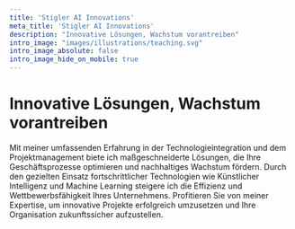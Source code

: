 ```yaml
---
title: 'Stigler AI Innovations'
meta_title: 'Stigler AI Innovations'
description: "Innovative Lösungen, Wachstum vorantreiben"
intro_image: "images/illustrations/teaching.svg"
intro_image_absolute: false
intro_image_hide_on_mobile: true
---
```


# Innovative Lösungen, Wachstum vorantreiben

Mit meiner umfassenden Erfahrung in der Technologieintegration und dem Projektmanagement biete ich maßgeschneiderte Lösungen, die Ihre Geschäftsprozesse optimieren und nachhaltiges Wachstum fördern. Durch den gezielten Einsatz fortschrittlicher Technologien wie Künstlicher Intelligenz und Machine Learning steigere ich die Effizienz und Wettbewerbsfähigkeit Ihres Unternehmens. Profitieren Sie von meiner Expertise, um innovative Projekte erfolgreich umzusetzen und Ihre Organisation zukunftssicher aufzustellen.
